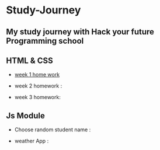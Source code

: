 # Study-Journey
## My study journey with Hack your future Programming school
## HTML & CSS 

- [week 1 home work](https://obadaelsharbatly.github.io/HYF-Study-Journey/HTML&CSS/week1/) 

- week 2 homework : 

- week 3 homework:

## Js Module

- Choose random student name : 

- weather App : 
